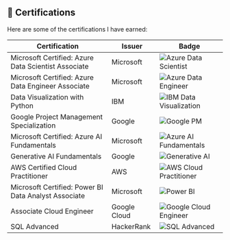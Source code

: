 ## 📜 Certifications

Here are some of the certifications I have earned:

| Certification | Issuer | Badge |
|--------------|--------|-------|
| Microsoft Certified: Azure Data Scientist Associate | Microsoft | ![Azure Data Scientist](https://img.shields.io/badge/Azure-Data%20Scientist-blue?logo=microsoft) |
| Microsoft Certified: Azure Data Engineer Associate | Microsoft | ![Azure Data Engineer](https://img.shields.io/badge/Azure-Data%20Engineer-blue?logo=microsoft) |
| Data Visualization with Python | IBM | ![IBM Data Visualization](https://img.shields.io/badge/Data%20Visualization-Python-blue?logo=ibm) |
| Google Project Management Specialization | Google | ![Google PM](https://img.shields.io/badge/Project%20Management-Google-green?logo=google) |
| Microsoft Certified: Azure AI Fundamentals | Microsoft | ![Azure AI Fundamentals](https://img.shields.io/badge/Azure-AI%20Fundamentals-blue?logo=microsoft) |
| Generative AI Fundamentals | Google | ![Generative AI](https://img.shields.io/badge/Generative%20AI-Google-red?logo=google) |
| AWS Certified Cloud Practitioner | AWS | ![AWS Cloud Practitioner](https://img.shields.io/badge/AWS-Cloud%20Practitioner-orange?logo=amazon) |
| Microsoft Certified: Power BI Data Analyst Associate | Microsoft | ![Power BI](https://img.shields.io/badge/Power%20BI-Data%20Analyst-yellow?logo=microsoft) |
| Associate Cloud Engineer | Google Cloud | ![Google Cloud Engineer](https://img.shields.io/badge/Cloud%20Engineer-Google-blue?logo=googlecloud) |
| SQL Advanced | HackerRank | ![SQL Advanced](https://img.shields.io/badge/SQL-Advanced-green?logo=hackerrank) |


